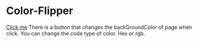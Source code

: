 # Color-Flipper
[Click me](https://color-flipper-eta.vercel.app/)
There is a button that changes the backGroundColor of page when click.
You can change the code type of color. Hex or rgb.
